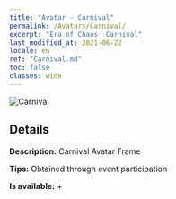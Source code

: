 ```yaml
---
title: "Avatar - Carnival"
permalink: /Avatars/Carnival/
excerpt: "Era of Chaos  Carnival"
last_modified_at: 2021-06-22
locale: en
ref: "Carnival.md"
toc: false
classes: wide
---
```

 ![Carnival](/images/a/avatarFrame_95.png)

## Details

 **Description:** Carnival Avatar Frame 

 **Tips:** Obtained through event participation 

 **Is available:**  + 

